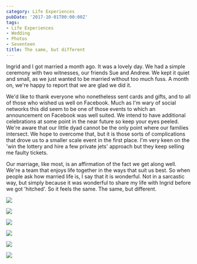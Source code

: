 ```yaml
---
category: Life Experiences
pubDate: '2017-10-01T00:00:00Z'
tags:
- Life Experiences
- Wedding
- Photos
- Seventeen
title: The same, but different
---
```

Ingrid and I got married a month ago. It was a lovely day. We had a simple ceremony with two witnesses, our friends Sue and Andrew. We kept it quiet and small, as we just wanted to be married without too much fuss. A month on, we're happy to report that we are glad we did it.

We'd like to thank everyone who nonetheless sent cards and gifts, and to all of those who wished us well on Facebook. Much as I'm wary of social networks this did seem to be one of those events to which an announcement on Facebook was well suited. We intend to have additional celebrations at some point in the near future so keep your eyes peeled. We're aware that our little dyad cannot be the only point where our families intersect. We hope to overcome that, but it is those sorts of complications that drove us to a smaller scale event in the first place. I'm very keen on the 'win the lottery and hire a few private jets' approach but they keep selling me faulty tickets.

Our marriage, like most, is an affirmation of the fact we get along well. We're a team that enjoys life together in the ways that suit us best. So when people ask how married life is, I say that it is wonderful. Not in a sarcastic way, but simply because it was wonderful to share my life with Ingrid before we got 'hitched'. So it feels the same. The same, but different.

![](../../assets/images/wedding/wedding_1.jpg)

![](../../assets/images/wedding/wedding_2.jpg)

![](../../assets/images/wedding/wedding_3.jpg)

![](../../assets/images/wedding/wedding_4.jpg)

![](../../assets/images/wedding/wedding_5.jpg)

![](../../assets/images/wedding/wedding_6.jpg)
